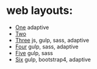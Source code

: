 # web layouts:

- <a href="https://ualiyevvv.github.io/flightpool/">One</a> adaptive
- <a href="https://ualiyevvv.github.io/web-assignment1/">Two</a> 
- <a href="https://ualiyevvv.github.io/puls_step/">Three</a> js, gulp, sass, adaptive
- <a href="https://ualiyevvv.github.io/repairs/">Four</a> gulp, sass, adaptive
- <a href="https://ualiyevvv.github.io/copters//">Five</a> gulp, sass
- <a href="https://ualiyevvv.github.io/uberProj/">Six</a> gulp, bootstrap4, adaptive
